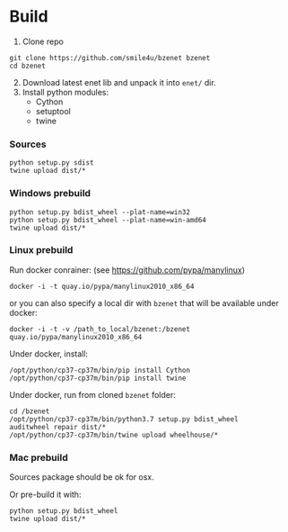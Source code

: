 # Build
1. Clone repo
```
git clone https://github.com/smile4u/bzenet bzenet
cd bzenet
```
2. Download latest enet lib and unpack it into `enet/` dir.
3. Install python modules: 
    - Cython
    - setuptool
    - twine

### Sources
```
python setup.py sdist
twine upload dist/*
```

### Windows prebuild
```
python setup.py bdist_wheel --plat-name=win32
python setup.py bdist_wheel --plat-name=win-amd64
twine upload dist/*
```

### Linux prebuild
Run docker conrainer: (see https://github.com/pypa/manylinux)
```
docker -i -t quay.io/pypa/manylinux2010_x86_64
```
or you can also specify a local dir with `bzenet` that will be available under docker:
```
docker -i -t -v /path_to_local/bzenet:/bzenet quay.io/pypa/manylinux2010_x86_64
```
Under docker, install:
```
/opt/python/cp37-cp37m/bin/pip install Cython
/opt/python/cp37-cp37m/bin/pip install twine
```
Under docker, run from cloned `bzenet` folder:
```
cd /bzenet
/opt/python/cp37-cp37m/bin/python3.7 setup.py bdist_wheel
auditwheel repair dist/*
/opt/python/cp37-cp37m/bin/twine upload wheelhouse/*
```

### Mac prebuild
Sources package should be ok for osx.

Or pre-build it with:
```
python setup.py bdist_wheel
twine upload dist/*
```

